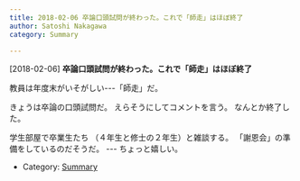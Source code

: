```yaml
---
title: 2018-02-06 卒論口頭試問が終わった。これで「師走」はほぼ終了
author: Satoshi Nakagawa
category: Summary

---
```


[2018-02-06] **卒論口頭試問が終わった。これで「師走」はほぼ終了** 

 教員は年度末がいそがしい---「師走」だ。

 きょうは卒論の口頭試問だ。
えらそうにしてコメントを言う。
なんとか終了した。

 学生部屋で卒業生たち
（４年生と修士の２年生）と雑談する。
「謝恩会」の準備をしているのだそうだ。
--- ちょっと嬉しい。

- Category: [Summary](https://merapano.github.io/categories.html#Summary)

